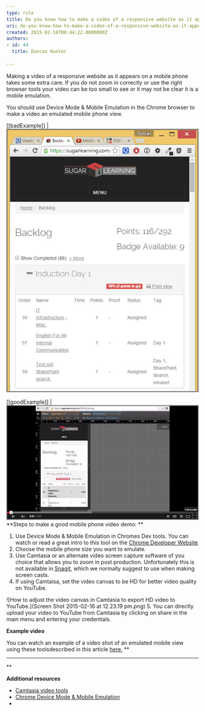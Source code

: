 ```yaml
---
type: rule
title: Do you know how to make a video of a responsive website as it appears on a mobile phone?
uri: do-you-know-how-to-make-a-video-of-a-responsive-website-as-it-appears-on-a-mobile-phone
created: 2015-02-16T00:44:22.0000000Z
authors:
- id: 44
  title: Duncan Hunter

---
```


Making a video of a responsive website as it appears on a mobile phone takes some extra care. If you do not zoom in correctly or use the right browser tools your video can be too small to see or it may not be clear it is a mobile emulation.
 
You should use Device Mode & Mobile Emulation in the Chrome browser to make a video an emulated mobile phone view.




> 
[[badExample]]
| ![Using your browser makes it hard to see the video is a mobile phone demo.](browser-bad-view-for-video.jpg)


[[goodExample]]
| ![Using Device Mode & Mobile Emulation in Chrome makes it clear the video is a mobile phone demo.](Mobilephone-emulator-chrome.jpg)
**Steps to make a good mobile phone video demo:
**

1. Use Device Mode & Mobile Emulation in Chromes Dev tools. You can watch or read a great intro to this tool on the [Chrome Developer Website](https://developer.chrome.com/devtools/docs/device-mode)
2. Choose the mobile phone size you want to emulate.
3. Use Camtasia or an alternate video screen capture software of you choice that allows you to zoom in post production. Unfortunately this is not available in [Snagit](http://www.techsmith.com/snagit.html), which we normally suggest to use when making screen casts.
4. If using Camtaisa, set the video canvas to be HD for better video quality on YouTube.

![How to adjust the video canvas in Camtasia to export HD video to YouTube.](Screen Shot 2015-02-16 at 12.23.19 pm.png)
5. You can directly upload your video to YouTube from Camtasia by clicking on share in the main menu and entering your credentials.


**Example video**

You can watch an example of a video shot of an emulated mobile view using these toolsdescribed in this article [here.](https://www.youtube.com/watch?v=eyiqryb5y1Y) **
****
**

**Additional resources**


- [Camtasia video tools](http://www.techsmith.com/camtasia.html)
- [Chrome Device Mode & Mobile Emulation](https://developer.chrome.com/devtools/docs/device-mode)
-
